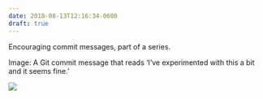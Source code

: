 ```yaml
---
date: 2018-08-13T12:16:34-0600
draft: true
---
```




Encouraging commit messages, part of a series.

Image: A Git commit message that reads ‘I’ve experimented with this a bit and it seems fine.’

![](/images/2018/5df2a4c5a4.jpg)




